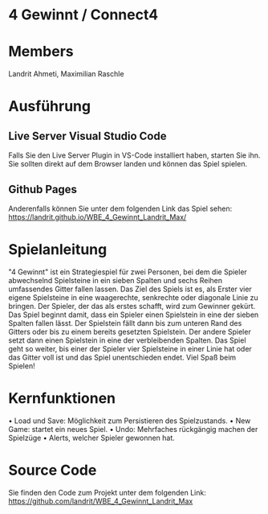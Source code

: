 # 4 Gewinnt / Connect4

# Members

Landrit Ahmeti, Maximilian Raschle

# Ausführung

## Live Server Visual Studio Code

Falls Sie den Live Server Plugin in VS-Code installiert haben, starten Sie ihn.
Sie sollten direkt auf dem Browser landen und können das Spiel spielen.

## Github Pages

Anderenfalls können Sie unter dem folgenden Link das Spiel sehen: https://landrit.github.io/WBE_4_Gewinnt_Landrit_Max/

# Spielanleitung

"4 Gewinnt" ist ein Strategiespiel für zwei Personen, bei dem die Spieler abwechselnd Spielsteine in ein sieben Spalten und sechs Reihen umfassendes Gitter fallen lassen. Das Ziel des Spiels ist es, als Erster vier eigene Spielsteine in eine waagerechte, senkrechte oder diagonale Linie zu bringen. Der Spieler, der das als erstes schafft, wird zum Gewinner gekürt.
Das Spiel beginnt damit, dass ein Spieler einen Spielstein in eine der sieben Spalten fallen lässt. Der Spielstein fällt dann bis zum unteren Rand des Gitters oder bis zu einem bereits gesetzten Spielstein. Der andere Spieler setzt dann einen Spielstein in eine der verbleibenden Spalten. Das Spiel geht so weiter, bis einer der Spieler vier Spielsteine in einer Linie hat oder das Gitter voll ist und das Spiel unentschieden endet.
Viel Spaß beim Spielen!

# Kernfunktionen

• Load und Save: Möglichkeit zum Persistieren des Spielzustands.
• New Game: startet ein neues Spiel.
• Undo: Mehrfaches rückgängig machen der Spielzüge
• Alerts, welcher Spieler gewonnen hat.

# Source Code

Sie finden den Code zum Projekt unter dem folgenden Link:
https://github.com/landrit/WBE_4_Gewinnt_Landrit_Max
